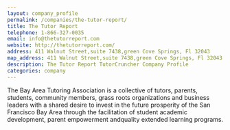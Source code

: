 ```yaml
---
layout: company_profile
permalink: /companies/the-tutor-report/
title: The Tutor Report
telephone: 1-866-327-0035
email: info@thetutorreport.com
website: http://thetutorreport.com/
address: 411 Walnut Street,suite 7438,green Cove Springs, Fl 32043
map_address: 411 Walnut Street,suite 7438,green Cove Springs, Fl 32043
description: The Tutor Report TutorCruncher Company Profile
categories: company
---
```

The Bay Area Tutoring Association is a collective of tutors, parents, students, community members, grass roots organizations and business leaders with a shared desire to invest in the future prosperity of the San Francisco Bay Area through the facilitation of student academic development, parent empowerment andquality extended learning programs.
